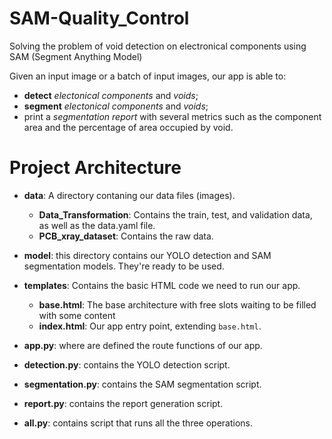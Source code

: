 # SAM-Quality_Control
Solving the problem of void detection on electronical components using SAM (Segment Anything Model)

Given an input image or a batch of input images, our app is able to:
- **detect** *electonical components* and *voids*;
- **segment** *electonical components* and *voids*;
- print a *segmentation report* with several metrics such as the component area and the percentage of area occupied by void.

# Project Architecture

- **data**: A directory contaning our data files (images).
    - **Data_Transformation**: Contains the train, test, and validation data, as well as the data.yaml file.
    - **PCB_xray_dataset**: Contains the raw data.

- **model**: this directory contains our YOLO detection and SAM segmentation models. They're ready to be used.

- **templates**: Contains the basic HTML code we need to run our app.
    - **base.html**: The base architecture with free slots waiting to be filled with some content
    - **index.html**: Our app entry point, extending `base.html`.

- **app.py**: where are defined the route functions of our app.

- **detection.py**: contains the YOLO detection script.

- **segmentation.py**: contains the SAM segmentation script.

- **report.py**: contains the report generation script.

- **all.py**: contains script that runs all the three operations.
